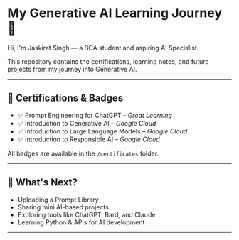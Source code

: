 # My Generative AI Learning Journey 🚀

Hi, I'm Jaskirat Singh — a BCA student and aspiring AI Specialist.

This repository contains the certifications, learning notes, and future projects from my journey into Generative AI.

---

## 📜 Certifications & Badges

- ✅ Prompt Engineering for ChatGPT – *Great Learning*
- ✅ Introduction to Generative AI – *Google Cloud*
- ✅ Introduction to Large Language Models – *Google Cloud*
- ✅ Introduction to Responsible AI – *Google Cloud*

All badges are available in the `/certificates` folder.

---

## 🧠 What's Next?

- Uploading a Prompt Library
- Sharing mini AI-based projects
- Exploring tools like ChatGPT, Bard, and Claude
- Learning Python & APIs for AI development

---

